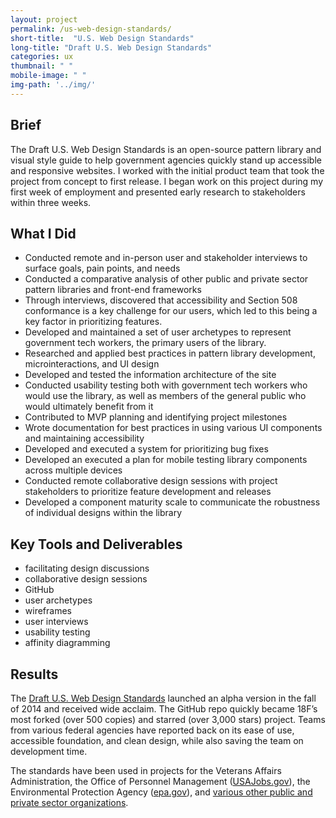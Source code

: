 ```yaml
---
layout: project
permalink: /us-web-design-standards/
short-title:  "U.S. Web Design Standards"
long-title: "Draft U.S. Web Design Standards"
categories: ux
thumbnail: " " 
mobile-image: " "
img-path: '../img/'
---
```


## Brief ##

The Draft U.S. Web Design Standards is an open-source pattern library and visual style guide to help government agencies quickly stand up accessible and responsive websites. I worked with the initial product team that took the project from concept to first release. I began work on this project during my first week of employment and presented early research to stakeholders within three weeks.

## What I Did ##

* Conducted remote and in-person user and stakeholder interviews to surface goals, pain points, and needs 
* Conducted a comparative analysis of other public and private sector pattern libraries and front-end frameworks
* Through interviews, discovered that accessibility and Section 508 conformance is a key challenge for our users, which led to this being a key factor in prioritizing features. 
* Developed and maintained a set of user archetypes to represent government tech workers, the primary users of the library.
* Researched and applied best practices in pattern library development, microinteractions, and UI design
* Developed and tested the information architecture of the site
* Conducted usability testing both with government tech workers who would use the library, as well as members of the general public who would ultimately benefit from it
* Contributed to MVP planning and identifying project milestones
* Wrote documentation for best practices in using various UI components and maintaining accessibility
* Developed and executed a system for prioritizing bug fixes 
* Developed an executed a plan for mobile testing library components across multiple devices
* Conducted remote collaborative design sessions with project stakeholders to prioritize feature development and releases
* Developed a component maturity scale to communicate the robustness of individual designs within the library

<!-- Image: wireframes --> 
<!-- Image: research interview? --> 
<!-- Image: WDS user archetype --> 
<!-- Image: WDS navigation evolution --> 
<!-- Image: pretty WDS screenshots --> 


## Key Tools and Deliverables ##
<ul class="skill-pills">
	<li>facilitating design discussions</li>
	<li>collaborative design sessions</li>
	<li>GitHub</li>
	<li>user archetypes</li>
	<li>wireframes</li>
	<li>user interviews</li>
	<li>usability testing</li>
	<li>affinity diagramming</li>
</ul>

## Results ##

The [Draft U.S. Web Design Standards](https://standards.usa.gov) launched an alpha version in the fall of 2014 and received wide acclaim. The GitHub repo quickly became 18F’s most forked (over 500 copies) and starred (over 3,000 stars) project. Teams from various federal agencies have reported back on its ease of use, accessible foundation, and clean design, while also saving the team on development time. 

The standards have been used in projects for the Veterans Affairs Administration, the Office of Personnel Management ([USAJobs.gov](https://www.usajobs.gov)), the Environmental Protection Agency ([epa.gov](https://www.epa.gov)), and [various other public and private sector organizations](https://github.com/18F/web-design-standards/blob/staging/WHO_IS_USING_USWDS.md).